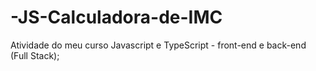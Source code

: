 # -JS-Calculadora-de-IMC

Atividade do meu curso Javascript e TypeScript - front-end e back-end (Full Stack);
